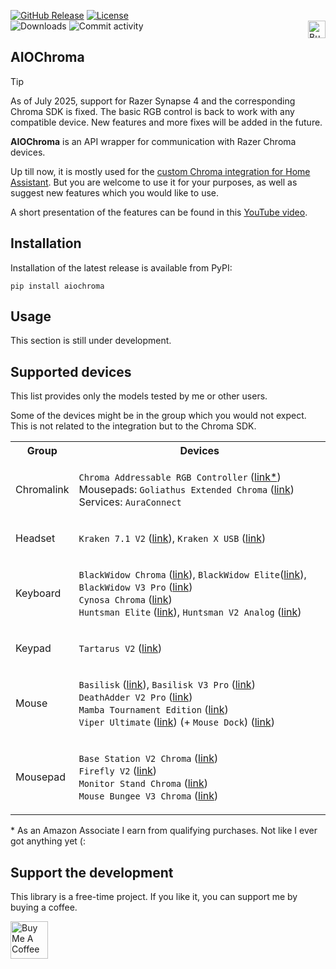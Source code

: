 [![GitHub Release](https://img.shields.io/github/release/Vaskivskyi/aiochroma.svg?style=for-the-badge&color=blue)](https://github.com/Vaskivskyi/aiochroma/releases) [![License](https://img.shields.io/github/license/Vaskivskyi/aiochroma.svg?style=for-the-badge&color=yellow)](LICENSE)<br/>
![Downloads](https://img.shields.io/pypi/dm/aiochroma?style=for-the-badge&color=blue) ![Commit activity](https://img.shields.io/github/commit-activity/m/vaskivskyi/aiochroma.svg?style=for-the-badge&color=yellow)<a href="https://www.buymeacoffee.com/vaskivskyi" target="_blank"><img src="https://asusrouter.vaskivskyi.com/BuyMeACoffee.png" alt="Buy Me A Coffee" style="height: 28px !important;" align="right" /></a>

## AIOChroma

> [!TIP]
> As of July 2025, support for Razer Synapse 4 and the corresponding Chroma SDK is fixed. The basic RGB control is back to work with any compatible device. New features and more fixes will be added in the future.


**AIOChroma** is an API wrapper for communication with Razer Chroma devices.

Up till now, it is mostly used for the [custom Chroma integration for Home Assistant](https://github.com/Vaskivskyi/ha-chroma). But you are welcome to use it for your purposes, as well as suggest new features which you would like to use.

A short presentation of the features can be found in this [YouTube video](https://www.youtube.com/watch?v=ytdS9JUWSb4).

## Installation

Installation of the latest release is available from PyPI:

```
pip install aiochroma
```

## Usage

This section is still under development.

## Supported devices

This list provides only the models tested by me or other users.

Some of the devices might be in the group which you would not expect. This is not related to the integration but to the Chroma SDK.

<table>

<tr><th>Group</th><th>Devices</th></tr>

<tr><td>Chromalink</td><td>

`Chroma Addressable RGB Controller` (<a href="https://amzn.to/3WyMNzb" rel="nofollow sponsored" target="_blank">link*</a>)<br />
Mousepads: `Goliathus Extended Chroma` (<a href="https://amzn.to/3Gudkbl" rel="nofollow sponsored" target="_blank">link</a>)<br/>
Services: `AuraConnect`

</td></tr>

<tr><td>Headset</td><td>

`Kraken 7.1 V2` (<a href="https://amzn.to/3G78AqG" rel="nofollow sponsored" target="_blank">link</a>), `Kraken X USB` (<a href="https://amzn.to/3Z1QUWk" rel="nofollow sponsored" target="_blank">link</a>)

</td></tr>

<tr><td>Keyboard</td><td>

`BlackWidow Chroma` (<a href="https://amzn.to/3hWc7QU" rel="nofollow sponsored" target="_blank">link</a>), `BlackWidow Elite`(<a href="https://amzn.to/3NFzSJy" rel="nofollow sponsored" target="_blank">link</a>), `BlackWidow V3 Pro` (<a href="https://amzn.to/3i58M1Q" rel="nofollow sponsored" target="_blank">link</a>)<br/>
`Cynosa Chroma` (<a href="https://amzn.to/3VFbI2S" rel="nofollow sponsored" target="_blank">link</a>)<br />
`Huntsman Elite` (<a href="https://amzn.to/3C8fhb1" rel="nofollow sponsored" target="_blank">link</a>), `Huntsman V2 Analog` (<a href="https://amzn.to/3YbKink" rel="nofollow sponsored" target="_blank">link</a>)

</td></tr>

<tr><td>Keypad</td><td>

`Tartarus V2` (<a href="https://amzn.to/3RUYVuq" rel="nofollow sponsored" target="_blank">link</a>)

</td></tr>

<tr><td>Mouse</td><td>

`Basilisk` (<a href="https://amzn.to/3jDzfE4" rel="nofollow sponsored" target="_blank">link</a>), `Basilisk V3 Pro` (<a href="https://amzn.to/3IndSmK" rel="nofollow sponsored" target="_blank">link</a>)<br/>
`DeathAdder V2 Pro` (<a href="https://amzn.to/3jEJBnl" rel="nofollow sponsored" target="_blank">link</a>)<br/>
`Mamba Tournament Edition` (<a href="https://amzn.to/3WCAguA" rel="nofollow sponsored" target="_blank">link</a>)<br/>
`Viper Ultimate` (<a href="https://amzn.to/3G5kRMu" rel="nofollow sponsored" target="_blank">link</a>) (+ `Mouse Dock`) (<a href="https://amzn.to/3YXCyWN" rel="nofollow sponsored" target="_blank">link</a>)
</td></tr>

<tr><td>Mousepad</td><td>

`Base Station V2 Chroma` (<a href="https://amzn.to/3x7NxjS" rel="nofollow sponsored" target="_blank">link</a>)<br />
`Firefly V2` (<a href="https://amzn.to/3FYiAm0" rel="nofollow sponsored" target="_blank">link</a>)<br />
`Monitor Stand Chroma` (<a href="https://amzn.to/4lpKKKr" rel="nofollow sponsored" target="_blank">link</a>)<br />
`Mouse Bungee V3 Chroma` (<a href="https://amzn.to/3ImsEbg" rel="nofollow sponsored" target="_blank">link</a>)

</td></tr>

</table>
* As an Amazon Associate I earn from qualifying purchases. Not like I ever got anything yet (:

## Support the development

This library is a free-time project. If you like it, you can support me by buying a coffee.

<a href="https://www.buymeacoffee.com/vaskivskyi" target="_blank"><img src="https://asusrouter.vaskivskyi.com/BuyMeACoffee.png" alt="Buy Me A Coffee" style="height: 60px !important;"></a>
